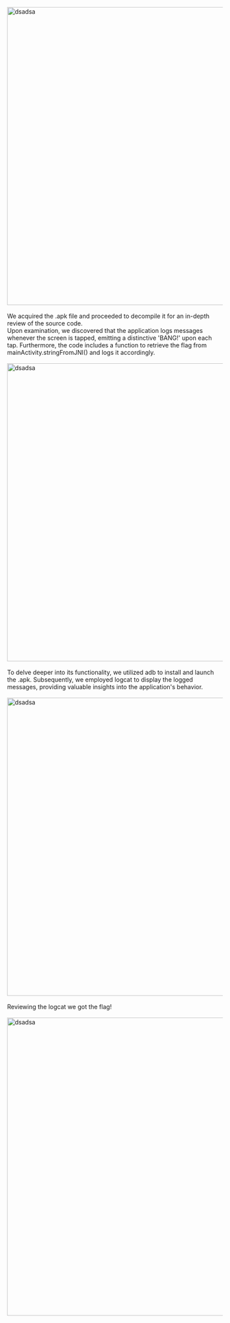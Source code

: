 <img width="696" alt="dsadsa" src="https://github.com/er4pwn/CTF_writeup/assets/45916763/860b60f8-1de4-48d9-8cd0-0cd1ff9b44ca">
<br>
<br>
We acquired the .apk file and proceeded to decompile it for an in-depth review of the source code.
<br>
Upon examination, we discovered that the application logs messages whenever the screen is tapped, emitting a distinctive 'BANG!' upon each tap. Furthermore, the code includes a function to retrieve the flag from mainActivity.stringFromJNI() and logs it accordingly.
<br>
<br>
<img width="696" alt="dsadsa" src="https://github.com/er4pwn/CTF_writeup/assets/45916763/5298737d-8841-4b2d-b9b5-08a13b3b78eb">
<br>
<br>
To delve deeper into its functionality, we utilized adb to install and launch the .apk. Subsequently, we employed logcat to display the logged messages, providing valuable insights into the application's behavior.
<br>
<br>
<img width="696" alt="dsadsa" src="https://github.com/er4pwn/CTF_writeup/assets/45916763/4e00aae1-e691-4a0f-bf3d-624d9e860a4b">
<br>
<br>
Reviewing the logcat we got the flag!
<br>
<br>
<img width="696" alt="dsadsa" src="https://github.com/er4pwn/CTF_writeup/assets/45916763/8ca360f1-ad54-49cf-864e-392167cc0d9b">

